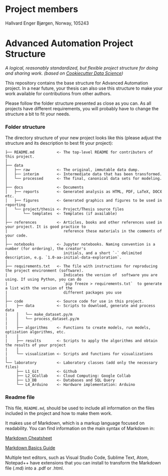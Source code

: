 # Project members
Hallvard Enger Bjørgen, Norway, 105243

# Advanced Automation Project Structure

*A logical, reasonably standardized, but flexible project structure for doing and sharing work. (based on [Cookiecutter Data Science](https://drivendata.github.io/cookiecutter-data-science/))*

This repository contains the base structure for Advanced Automation project. In a near future, your thesis can also use this structure to make your work available for contributions from other authors. 

Please follow the folder structure presented as close as you can. As all projects have different requirements, you will probably have to change the structure a bit to fit your needs.

### Folder structure

The directory structure of your new project looks like this (please adjust the structure and its description to best fit your project): 

```
├── README.md          <- The top-level README for contributers of this project.
│
├── data
│   ├── raw            <- The original, immutable data dump.
│   ├── interim        <- Intermediate data that has been transformed.
│   └── processed      <- The final, canonical data sets for modeling.
│
├── docs               <- Documents
│   ├── reports        <- Generated analysis as HTML, PDF, LaTeX, DOCX etc.
│   ├── figures        <- Generated graphics and figures to be used in reporting
│   └── project/thesis <- Project/Thesis source files
│       └── templates  <- Templates (if available)
│
├── references         <- Articles, books and other references used in your project. It is good practice to  
|                         reference these materials in the comments of your code.
│
├── notebooks          <- Jupyter notebooks. Naming convention is a number (for ordering), the creator's  
|                         initials, and a short `-` delimited description, e.g. `1.0-aa-initial-data-exploration`.
│
├── requirements.txt   <- The file with instructions for reproducing the project environment (software).  
|                         Indicates the version of  software you are using. If using Python, you can do 
|                         `pip freeze > requirements.txt`  to generate a list with the version of the 
|                         different packages you use
│
├── code               <- Source code for use in this project.
|    ├── data          <- Scripts to download, generate and process data
|    │   └── make_dataset.py/m
|    │   └── process_dataset.py/m
|    │
|    ├── algorithms    <- Functions to create models, run models, optization algorithms, etc.
|    │
|    ├── results       <- Scripts to apply the algorithms and obtain the results of your project
|    │
|    └── visualization <- Scripts and functions for visualizations
|
└── laboratory         <- Laboratory classes (add only the necessary files)
     ├── L1_Git        <- Github
     ├── L2_GCollab    <- Cloud Computing: Google Collab
     ├── L3_DB         <- Databases and SQL Query
     └── L4_Arduino    <- Hardware implementation: Arduino
```


### Readme file

This file, `README.md`, should be used to include all information on the files included in the project and how to make them work.

It makes use of Markdown, which is a markup language focused on readability. You can find information on the main syntax of Markdown in:

[Markdown Cheatsheet](https://github.com/adam-p/markdown-here/wiki/Markdown-Cheatsheet)

[Markdown Basics Guide](https://markdown-guide.readthedocs.io/en/latest/basics.html)

Multiple text editors, such as Visual Studio Code, Sublime Text, Atom, Notepad++ have extensions that you can install to transform the Markdown file (.md) into a .pdf or .html.
